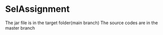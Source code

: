 # SelAssignment

The jar file is in the target folder(main branch)
The source codes are in the master branch
